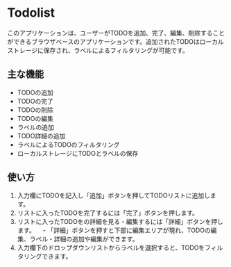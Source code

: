# Todolist
このアプリケーションは、ユーザーがTODOを追加、完了、編集、削除することができるブラウザベースのアプリケーションです。追加されたTODOはローカルストレージに保存され、ラベルによるフィルタリングが可能です。

## 主な機能
- TODOの追加
- TODOの完了
- TODOの削除
- TODOの編集
- ラベルの追加
- TODO詳細の追加
- ラベルによるTODOのフィルタリング
- ローカルストレージにTODOとラベルの保存

## 使い方
1. 入力欄にTODOを記入し「追加」ボタンを押してTODOリストに追加します。
2. リストに入ったTODOを完了するには「完了」ボタンを押します。
3. リストに入ったTODOをの詳細を見る・編集するには「詳細」ボタンを押します。
　- 「詳細」ボタンを押すと下部に編集エリアが現れ、TODOの編集、ラベル・詳細の追加や編集ができます。
4. 入力欄下のドロップダウンリストからラベルを選択すると、TODOをフィルタリングできます。
